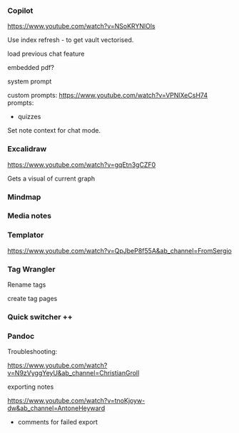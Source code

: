 ### Copilot

https://www.youtube.com/watch?v=NSoKRYNlOls

Use index refresh - to get vault vectorised.

load previous chat feature

embedded pdf?

system prompt 

custom prompts: https://www.youtube.com/watch?v=VPNlXeCsH74
prompts:
- quizzes

Set note context for chat mode.

### Excalidraw

https://www.youtube.com/watch?v=gqEtn3gCZF0

Gets a visual of current graph

### Mindmap

### Media notes



### Templator

https://www.youtube.com/watch?v=QpJbeP8f55A&ab_channel=FromSergio

### Tag Wrangler

Rename tags

create tag pages

### Quick switcher ++

### Pandoc 

Troubleshooting:


https://www.youtube.com/watch?v=N9zVyggYeyU&ab_channel=ChristianGroll

exporting notes

https://www.youtube.com/watch?v=tnoKjoyw-dw&ab_channel=AntoneHeyward
- comments for failed export


